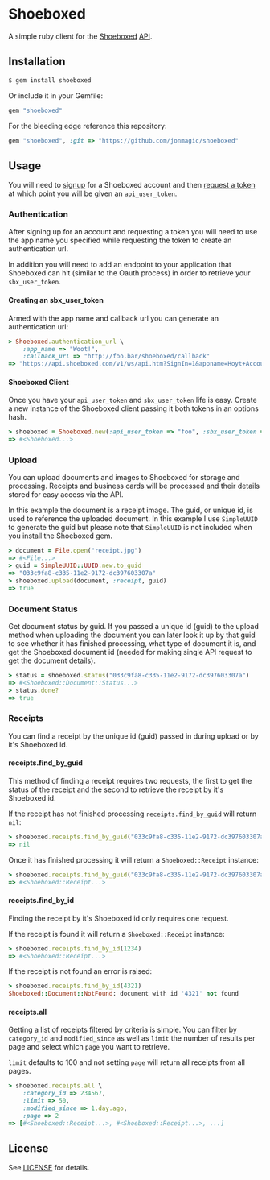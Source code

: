# Shoeboxed

A simple ruby client for the [Shoeboxed](http://shoeboxed.com) [API](http://developer.shoeboxed.com).

## Installation

```bash
$ gem install shoeboxed
```

Or include it in your Gemfile:

```ruby
gem "shoeboxed"
```

For the bleeding edge reference this repository:

```ruby
gem "shoeboxed", :git => "https://github.com/jonmagic/shoeboxed"
```

## Usage

You will need to [signup](https://app.shoeboxed.com/landing/registration3.htm) for a Shoeboxed account and then [request a token](https://app.shoeboxed.com/member/account-api-keys.htm) at which point you will be given an ```api_user_token```.

### Authentication

After signing up for an account and requesting a token you will need to use the app name you specified while requesting the token to create an authentication url.

In addition you will need to add an endpoint to your application that Shoeboxed can hit (similar to the Oauth process) in order to retrieve your ```sbx_user_token```.

#### Creating an sbx_user_token

Armed with the app name and callback url you can generate an authentication url:

```ruby
> Shoeboxed.authentication_url \
    :app_name => "Woot!",
    :callback_url => "http://foo.bar/shoeboxed/callback"
=> "https://api.shoeboxed.com/v1/ws/api.htm?SignIn=1&appname=Hoyt+Accounting&appurl=http%3A%2F%2Ffoo.bar%2Fshoeboxed%2Fcallback&appparams="
```

#### Shoeboxed Client

Once you have your ```api_user_token``` and ```sbx_user_token``` life is easy. Create a new instance of the Shoeboxed client passing it both tokens in an options hash.

```ruby
> shoeboxed = Shoeboxed.new(:api_user_token => "foo", :sbx_user_token => "bar")
=> #<Shoeboxed...>
```

### Upload

You can upload documents and images to Shoeboxed for storage and processing. Receipts and business cards will be processed and their details stored for easy access via the API.

In this example the document is a receipt image. The guid, or unique id, is used to reference the uploaded document. In this example I use ```SimpleUUID``` to generate the guid but please note that ```SimpleUUID``` is not included when you install the Shoeboxed gem.

```ruby
> document = File.open("receipt.jpg")
=> #<File...>
> guid = SimpleUUID::UUID.new.to_guid
=> "033c9fa8-c335-11e2-9172-dc397603307a"
> shoeboxed.upload(document, :receipt, guid)
=> true
```

### Document Status

Get document status by guid. If you passed a unique id (guid) to the upload method when uploading the document you can later look it up by that guid to see whether it has finished processing, what type of document it is, and get the Shoeboxed document id (needed for making single API request to get the document details).

```ruby
> status = shoeboxed.status("033c9fa8-c335-11e2-9172-dc397603307a")
=> #<Shoeboxed::Document::Status...>
> status.done?
=> true
```

### Receipts

You can find a receipt by the unique id (guid) passed in during upload or by it's Shoeboxed id.

#### receipts.find_by_guid

This method of finding a receipt requires two requests, the first to get the status of the receipt and the second to retrieve the receipt by it's Shoeboxed id.

If the receipt has not finished processing ```receipts.find_by_guid``` will return ```nil```:

```ruby
> shoeboxed.receipts.find_by_guid("033c9fa8-c335-11e2-9172-dc397603307a")
=> nil
```

Once it has finished processing it will return a ```Shoeboxed::Receipt``` instance:

```ruby
> shoeboxed.receipts.find_by_guid("033c9fa8-c335-11e2-9172-dc397603307a")
=> #<Shoeboxed::Receipt...>
```

#### receipts.find_by_id

Finding the receipt by it's Shoeboxed id only requires one request.

If the receipt is found it will return a ```Shoeboxed::Receipt``` instance:

```ruby
> shoeboxed.receipts.find_by_id(1234)
=> #<Shoeboxed::Receipt...>
```

If the receipt is not found an error is raised:

```ruby
> shoeboxed.receipts.find_by_id(4321)
Shoeboxed::Document::NotFound: document with id '4321' not found
```

#### receipts.all

Getting a list of receipts filtered by criteria is simple. You can filter by ```category_id``` and ```modified_since``` as well as ```limit``` the number of results per page and select which ```page``` you want to retrieve.

```limit``` defaults to 100 and not setting ```page``` will return all receipts from all pages.

```ruby
> shoeboxed.receipts.all \
    :category_id => 234567,
    :limit => 50,
    :modified_since => 1.day.ago,
    :page => 2
=> [#<Shoeboxed::Receipt...>, #<Shoeboxed::Receipt...>, ...]
```

## License

See [LICENSE](LICENSE) for details.
